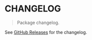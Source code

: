# CHANGELOG

> Package changelog.

See [GitHub Releases](https://github.com/stdlib-js/utils-copy/releases) for the changelog.